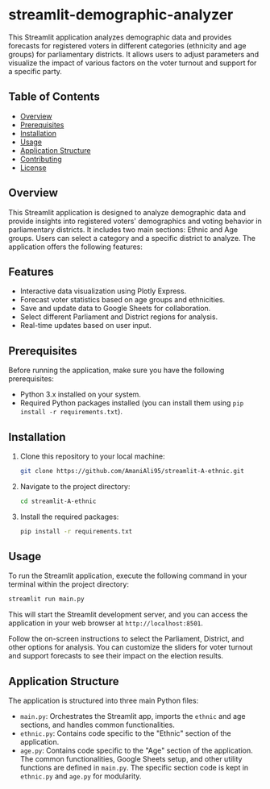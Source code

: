 # streamlit-demographic-analyzer

This Streamlit application analyzes demographic data and provides forecasts for registered voters in different categories (ethnicity and age groups) for parliamentary districts. It allows users to adjust parameters and visualize the impact of various factors on the voter turnout and support for a specific party.

## Table of Contents
- [Overview](#overview)
- [Prerequisites](#prerequisites)
- [Installation](#installation)
- [Usage](#usage)
- [Application Structure](#application-structure)
- [Contributing](#contributing)
- [License](#license)

## Overview
This Streamlit application is designed to analyze demographic data and provide insights into registered voters' demographics and voting behavior in parliamentary districts. It includes two main sections: Ethnic and Age groups. Users can select a category and a specific district to analyze. The application offers the following features:

## Features
- Interactive data visualization using Plotly Express.
- Forecast voter statistics based on age groups and ethnicities.
- Save and update data to Google Sheets for collaboration.
- Select different Parliament and District regions for analysis.
- Real-time updates based on user input.

## Prerequisites
Before running the application, make sure you have the following prerequisites:

- Python 3.x installed on your system.
- Required Python packages installed (you can install them using `pip install -r requirements.txt`).

## Installation

1. Clone this repository to your local machine:

   ```bash
   git clone https://github.com/AmaniAli95/streamlit-A-ethnic.git
   ```
2. Navigate to the project directory:
   ```bash
   cd streamlit-A-ethnic
   ```
3. Install the required packages:
   ```bash
   pip install -r requirements.txt
   ```

## Usage
To run the Streamlit application, execute the following command in your terminal within the project directory:
```bash
streamlit run main.py
```

This will start the Streamlit development server, and you can access the application in your web browser at `http://localhost:8501`.

Follow the on-screen instructions to select the Parliament, District, and other options for analysis. You can customize the sliders for voter turnout and support forecasts to see their impact on the election results.

## Application Structure
The application is structured into three main Python files:

- `main.py`: Orchestrates the Streamlit app, imports the `ethnic` and age sections, and handles common functionalities.
- `ethnic.py`: Contains code specific to the "Ethnic" section of the application.
- `age.py`: Contains code specific to the "Age" section of the application.
The common functionalities, Google Sheets setup, and other utility functions are defined in `main.py`. The specific section code is kept in `ethnic.py` and `age.py` for modularity.
